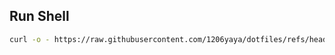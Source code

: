 ## Run Shell

```sh
curl -o - https://raw.githubusercontent.com/1206yaya/dotfiles/refs/heads/main/dotfiles.sh | sh
```
